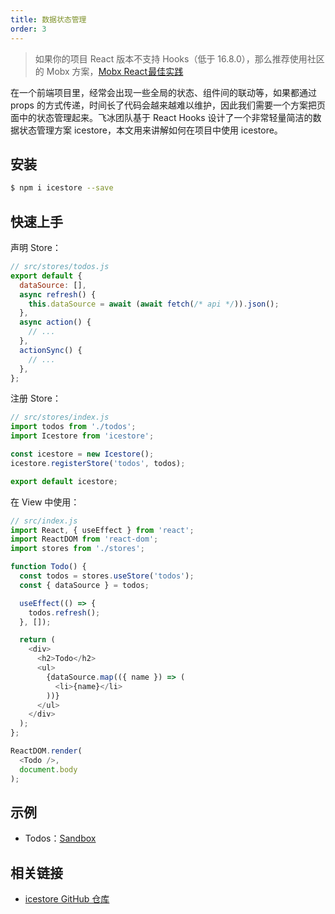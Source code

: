 ```yaml
---
title: 数据状态管理
order: 3
---
```


> 如果你的项目 React 版本不支持 Hooks（低于 16.8.0），那么推荐使用社区的 Mobx 方案，[Mobx React 最佳实践](https://juejin.im/post/5a3b1a88f265da431440dc4a)

在一个前端项目里，经常会出现一些全局的状态、组件间的联动等，如果都通过 props 的方式传递，时间长了代码会越来越难以维护，因此我们需要一个方案把页面中的状态管理起来。飞冰团队基于 React Hooks 设计了一个非常轻量简洁的数据状态管理方案 icestore，本文用来讲解如何在项目中使用 icestore。

## 安装

```bash
$ npm i icestore --save
```

## 快速上手

声明 Store：

```javascript
// src/stores/todos.js
export default {
  dataSource: [],
  async refresh() {
    this.dataSource = await (await fetch(/* api */)).json();
  },
  async action() {
    // ...
  },
  actionSync() {
    // ...
  },
};
```

注册 Store：

```js
// src/stores/index.js
import todos from './todos';
import Icestore from 'icestore';

const icestore = new Icestore();
icestore.registerStore('todos', todos);

export default icestore;
```

在 View 中使用：

```js
// src/index.js
import React, { useEffect } from 'react';
import ReactDOM from 'react-dom';
import stores from './stores';

function Todo() {
  const todos = stores.useStore('todos');
  const { dataSource } = todos;

  useEffect(() => {
    todos.refresh();
  }, []);

  return (
    <div>
      <h2>Todo</h2>
      <ul>
        {dataSource.map(({ name }) => (
          <li>{name}</li>
        ))}
      </ul>
    </div>
  );
};

ReactDOM.render(
  <Todo />,
  document.body
);
```

## 示例

- Todos：[Sandbox](https://codesandbox.io/s/2017600okp)

## 相关链接

- [icestore GitHub 仓库](https://github.com/ice-lab/icestore)